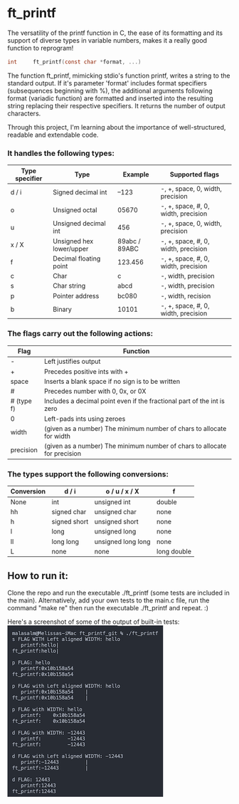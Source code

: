 # ft_printf
The versatility of the printf function in C, the ease of its formatting and its support of diverse types in variable numbers, makes it a really good function to reprogram!  

```c
int		ft_printf(const char *format, ...)
```  
The function ft_printf, mimicking stdio's function printf, writes a string to the standard output. If it's parameter 'format' includes format specifiers (subsequences beginning with %), the additional arguments following format (variadic function) are formatted and inserted into the resulting string replacing their respective specifiers. It returns the number of output characters.  

Through this project, I'm learning about the importance of well-structured, readable and extendable code.

### It handles the following types:  

| Type specifier | Type                     | Example       | Supported flags                     |
| -------------- | ------------------------ | ------------- | ----------------------------------- |
| d / i          | Signed decimal int       | –123          | -, +, space, 0, width, precision    |
| o              | Unsigned octal           | 05670         | -, +, space, #, 0, width, precision |
| u              | Unsigned decimal int     | 456           | -, +, space, 0, width, precision    | 
| x / X          | Unsigned hex lower/upper | 89abc / 89ABC | -, +, space, #, 0, width, precision |
| f              | Decimal floating point   | 123.456       | -, +, space, #, 0, width, precision | 
| c              | Char                     | c             | -, width, precision                 |
| s              | Char string              | abcd          | -, width, precision                 |
| p              | Pointer address          | bc080         | -, width, recision                  |
| b              | Binary                   | 10101         | -, +, space, #, 0, width, precision |  

### The flags carry out the following actions:  
| Flag       | Function                                                                   |
| ---------- | -------------------------------------------------------------------------- |
| -          | Left justifies output                                                      |
| +          | Precedes positive ints with +                                              |
| space      | Inserts a blank space if no sign is to be written                          |
| #          | Precedes number with 0, 0x, or 0X                                          |
| # (type f) | Includes a decimal point even if the fractional part of the int is zero    |
| 0          | Left-pads ints using zeroes                                                |
| width      | (given as a number) The minimum number of chars to allocate for width      |
| precision  | (given as a number) The minimum number of chars to allocate for precision  |

### The types support the following conversions:
| Conversion |	d / i       | o / u / x / X	     | f           | 
| ---------- | ------------ | ------------------ | ----------- | 
| None	     | int	        | unsigned int	     | double      |
| hh	       | signed char	| unsigned char      | none        |
| h 	       | signed short	| unsigned short     | none        | 
| l 	       | long	        | unsigned long      | none        | 
| ll 	       | long	long    | unsigned long long | none        | 
| L          | none         | none               | long double | 

## How to run it:
Clone the repo and run the executable ./ft_printf (some tests are included in the main). Alternatively, add your own tests to the main.c file, run the command "make re" then run the executable ./ft_printf and repeat. :)

Here's a screenshot of some of the output of built-in tests:  
![pf_tests](/pf_output.png)
